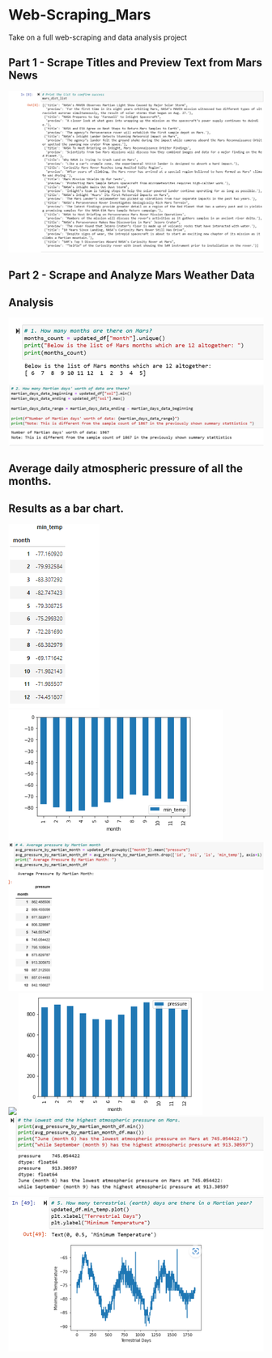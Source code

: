 # Web-Scraping_Mars

 Take on a full web-scraping and data analysis project


## Part 1 - Scrape Titles and Preview Text from Mars News

![](https://github.com/Gilaine-UOT/Web-Scraping_Mars/blob/main/Images/Mars_list.PNG)

## Part 2 - Scrape and Analyze Mars Weather Data

## Analysis

![](https://github.com/Gilaine-UOT/Web-Scraping_Mars/blob/main/Images/Capture-1.PNG)
![](https://github.com/Gilaine-UOT/Web-Scraping_Mars/blob/main/Images/Capture-2.PNG)

## Average daily atmospheric pressure of all the months.
## Results as a bar chart.

![](https://github.com/Gilaine-UOT/Web-Scraping_Mars/blob/main/Images/Capture_average%20temp%20by%20month.PNG)
![](https://github.com/Gilaine-UOT/Web-Scraping_Mars/blob/main/Images/Pie_chart.PNG)
![](https://github.com/Gilaine-UOT/Web-Scraping_Mars/blob/main/Images/Capture-4.PNG)
![](https://github.com/Gilaine-UOT/Web-Scraping_Mars)
![](https://github.com/Gilaine-UOT/Web-Scraping_Mars/blob/main/Images/Pie-2.PNG)
![](https://github.com/Gilaine-UOT/Web-Scraping_Mars/blob/main/Images/Capture%205.PNG)
![](https://github.com/Gilaine-UOT/Web-Scraping_Mars/blob/main/Images/Capture%205-.PNG)
